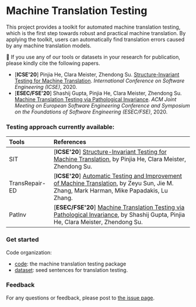 # Machine Translation Testing

This project provides a toolkit for automated machine translation testing, which is the first step towards robust and practical machine translation. By applying the toolkit, users can automatically find translation errors caused by any machine translation models. 

:telescope: If you use any of our tools or datasets in your research for publication, please kindly cite the following papers.
+ [**ICSE'20**] Pinjia He, Clara Meister, Zhendong Su. [Structure-Invariant Testing for Machine Translation](https://arxiv.org/pdf/1907.08710.pdf). *International Conference on Software Engineering (ICSE)*, 2020.
+ [**ESEC/FSE'20**] Shashij Gupta, Pinjia He, Clara Meister, Zhendong Su. [Machine Translation Testing via Pathological Invariance](https://pinjiahe.github.io/papers/ESECFSE20.pdf). *ACM Joint Meeting on European Software Engineering Conference and Symposium on the Foundations of Software Engineering (ESEC/FSE)*, 2020.

### Testing approach currently available:

| Tools | References |
| :--- | :--- |
| SIT | [**ICSE'20**] [Structure-Invariant Testing for Machine Translation](https://arxiv.org/pdf/1907.08710.pdf), by Pinjia He, Clara Meister, Zhendong Su. |
| TransRepair-ED | [**ICSE'20**] [Automatic Testing and Improvement of Machine Translation](https://arxiv.org/pdf/1910.02688.pdf), by Zeyu Sun, Jie M. Zhang, Mark Harman, Mike Papadakis, Lu Zhang.  |
| PatInv | [**ESEC/FSE'20**] [Machine Translation Testing via Pathological Invariance](https://pinjiahe.github.io/papers/ESECFSE20.pdf), by Shashij Gupta, Pinjia He, Clara Meister, Zhendong Su. |


### Get started

Code organization:

+ [code](./code): the machine translation testing package
+ [dataset](./dataset): seed sentences for translation testing.



### Feedback
For any questions or feedback, please post to [the issue page](https://github.com/RobustNLP/TestTranslation/issues). 



